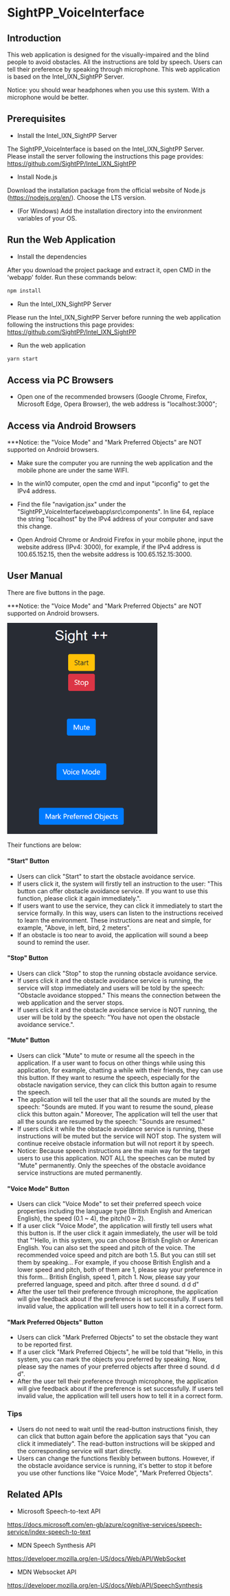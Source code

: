 # SightPP_VoiceInterface

## Introduction
This web application is designed for the visually-impaired and the blind people to avoid obstacles.
All the instructions are told by speech. Users can tell their preference by speaking through microphone.
This web application is based on the Intel_IXN_SightPP Server.

Notice: you should wear headphones when you use this system. With a microphone would be better.

## Prerequisites
+ Install the Intel_IXN_SightPP Server

The SightPP_VoiceInterface is based on the Intel_IXN_SightPP Server. 
Please install the server following the instructions this page provides:
https://github.com/SightPP/Intel_IXN_SightPP

+ Install Node.js

Download the installation package from the official website of Node.js (https://nodejs.org/en/). 
Choose the LTS version. 

+ (For Windows) Add the installation directory into the environment variables of your OS.




## Run the Web Application
+ Install the dependencies

After you download the project package and extract it, open CMD in the 'webapp' folder. 
Run these commands below:
```bash
npm install
```

+ Run the Intel_IXN_SightPP Server

Please run the Intel_IXN_SightPP Server before running the web application following the instructions this page provides:
https://github.com/SightPP/Intel_IXN_SightPP


+ Run the web application
```bash
yarn start
```
## Access via PC Browsers
+ Open one of the recommended browsers (Google Chrome, Firefox, Microsoft Edge, Opera Browser), the web address is "localhost:3000";

## Access via Android Browsers
***Notice: the "Voice Mode" and  "Mark Preferred Objects" are NOT supported on Android browsers.

+ Make sure the computer you are running the web application and the mobile phone are under the same WIFI.

+ In the win10 computer, open the cmd and input "ipconfig" to get the IPv4 address.

+ Find the file "navigation.jsx" under the "SightPP_VoiceInterface\webapp\src\components".
In line 64, replace the string "localhost" by the IPv4 address of your computer and save this change.

+ Open Android Chrome or Android Firefox in your mobile phone, input the website address (IPv4: 3000), 
for example, if the IPv4 address is 100.65.152.15, then the website address is 100.65.152.15:3000.



## User Manual
There are five buttons in the page. 

***Notice: the "Voice Mode" and  "Mark Preferred Objects" are NOT supported on Android browsers.

<img src="https://raw.githubusercontent.com/SightPP/SightPP_VoiceInterface/webapp/webapp/readme_images/interface.PNG" width="350" alt="interface" /> 



Their functions are below:

#### "Start" Button

+ Users can click "Start" to start the obstacle avoidance service. 
+ If users click it, the system will firstly tell an instruction to the user: 
"This button can offer obstacle avoidance service. 
If you want to use this function, please click it again immediately.".
+ If users want to use the service, they can click it immediately to start the service formally.
In this way, users can listen to the instructions received to learn the environment. 
These instructions are neat and simple, for example, "Above, in left, bird, 2 meters".
+ If an obstacle is too near to avoid, the application will sound a beep sound to remind the user.

#### "Stop" Button
+ Users can click "Stop" to stop the running obstacle avoidance service.
+ If users click it and the obstacle avoidance service is running, 
the service will stop immediately and users will be told by the speech:
"Obstacle avoidance stopped." This means the connection between the web application and the server stops.
+ If users click it and the obstacle avoidance service is NOT running, the user will be told by the speech:
"You have not open the obstacle avoidance service.".

#### "Mute" Button
+ Users can click "Mute" to mute or resume all the speech in the application. 
If a user want to focus on other things while using this application, 
for example, chatting a while with their friends, they can use this button. 
If they want to resume the speech, especially for the obstacle navigation service, 
they can click this button again to resume the speech.
+ The application will tell the user that all the sounds are muted by the speech: "Sounds are muted. 
If you want to resume the sound, please click this button again." Moreover, 
The application will tell the user that all the sounds are resumed by the speech: "Sounds are resumed."
+ If users click it while the obstacle avoidance service is running, these instructions will be muted
 but the service will NOT stop. The system will continue receive obstacle information 
 but will not report it by speech.
+ Notice: Because speech instructions are the main way for the target users to use this application. 
NOT ALL the speeches can be muted by "Mute" permanently.
Only the speeches of the obstacle avoidance service instructions are muted permanently. 

#### "Voice Mode" Button
+ Users can click "Voice Mode" to set their preferred speech voice properties 
including the language type (British English and American English), 
the speed (0.1 ~ 4), the pitch(0 ~ 2).
+ If a user click "Voice Mode", the application will firstly tell users what this button is.
If the user click it again immediately, the user will be told that "'Hello, in this system, 
you can choose British English or American English. You can also set the speed and pitch of the voice. 
The recommended voice speed and pitch are both 1.5. But you can still set them by speaking… For example, 
if you choose British English and a lower speed and pitch, both of them are 1, 
please say your preference in this form... British English, speed 1, pitch 1.
Now, please say your preferred language, speed and pitch. after three d sound. d d d"
+ After the user tell their preference through microphone, the application will give feedback about 
if the preference is set successfully. If users tell invalid value, the application will tell users 
how to tell it in a correct form.

#### "Mark Preferred Objects" Button
 + Users can click "Mark Preferred Objects" to set the obstacle they want to be reported first.
 + If a user click "Mark Preferred Objects", he will be told that "Hello, in this system, 
 you can mark the objects you preferred by speaking.  Now, please say the names of your preferred objects
  after three d sound. d d d".
 + After the user tell their preference through microphone, the application will give feedback about
  if the preference is set successfully. If users tell invalid value, 
  the application will tell users how to tell it in a correct form.

### Tips
+ Users do not need to wait until the read-button instructions finish, 
they can click that button again before the application says that 
"you can click it immediately". The read-button instructions will be skipped 
and the corresponding service will start directly.
+ Users can change the functions flexibly between buttons. However, 
if the obstacle avoidance service is running, it's better to stop it before you use other functions like "Voice Mode", "Mark Preferred Objects".


## Related APIs
+ Microsoft Speech-to-text API

https://docs.microsoft.com/en-gb/azure/cognitive-services/speech-service/index-speech-to-text

+ MDN Speech Synthesis API

https://developer.mozilla.org/en-US/docs/Web/API/WebSocket

+ MDN Websocket API

https://developer.mozilla.org/en-US/docs/Web/API/SpeechSynthesis
